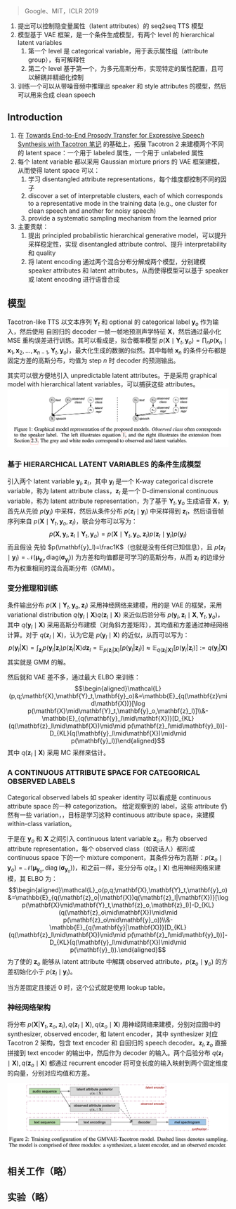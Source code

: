 > Google、MIT，ICLR 2019

1. 提出可以控制隐变量属性（latent attributes）的 seq2seq TTS 模型
2. 模型基于 VAE 框架，是一个条件生成模型，有两个 level 的 hierarchical latent variables
	1. 第一个 level 是 categorical variable，用于表示属性组（attribute group），有可解释性
	2. 第二个 level 基于第一个，为多元高斯分布，实现特定的属性配置，且可以解耦并精细化控制
3. 训练一个可以从带噪音频中推理出 speaker 和 style attributes 的模型，然后可以用来合成 clean speech

## Introduction

1. 在 [Towards End-to-End Prosody Transfer for Expressive Speech Synthesis with Tacotron 笔记](Towards%20End-to-End%20Prosody%20Transfer%20for%20Expressive%20Speech%20Synthesis%20with%20Tacotron%20笔记.md) 的基础上，拓展 Tacotron 2 来建模两个不同的 latent space：一个用于 labeled 属性，一个用于 unlabeled 属性
2. 每个 latent variable 都以采用 Gaussian mixture priors 的 VAE 框架建模，从而使得 latent space 可以：
	1. 学习 disentangled attribute representations，每个维度都控制不同的因子
	2. discover a set of interpretable clusters, each of which corresponds to a representative mode in the training data (e.g., one cluster for clean speech and another for noisy speech)
	3. provide a systematic sampling mechanism from the learned prior
3. 主要贡献：
	1. 提出  principled probabilistic hierarchical generative model，可以提升采样稳定性，实现 disentangled attribute control、提升 interpretability 和 quality
	2. 将 latent encoding 通过两个混合分布分解成两个模型，分别建模 speaker attributes 和 latent attributes，从而使得模型可以基于 speaker 或 latent encoding 进行语音合成

## 模型

Tacotron-like TTS 以文本序列 $\mathbf{Y}_t$ 和 optional 的 categorical label $\mathbf{y}_o$ 作为输入，然后使用 自回归的 decoder 一帧一帧地预测声学特征 $\mathbf{X}$，然后通过最小化 MSE 重构误差进行训练。其可以看成是，拟合概率模型 $p(\mathbf{X}\mid\mathbf{Y}_t,\mathbf{y}_o)=\prod_np(\mathbf{x}_n\mid \mathbf{x}_1,\mathbf{x}_2,\ldots,\mathbf{x}_{n-1},\mathbf{Y}_t,\mathbf{y}_o)$，最大化生成的数据的似然。其中每帧 $\mathbf{x}_n$ 的条件分布都是固定方差的高斯分布，均值为 step $n$ 时 decoder 的预测输出。

其实可以很方便地引入 unpredictable latent attributes。于是采用  graphical model with hierarchical latent variables，可以捕获这些 attributes。
![](image/Pasted%20image%2020230905153221.png)
### 基于 HIERARCHICAL LATENT VARIABLES 的条件生成模型

引入两个 latent variable $\mathbf{y}_l,\mathbf{z}_l$，其中 $\mathbf{y}_l$ 是一个 K-way categorical discrete variable，称为 latent attribute class，$\mathbf{z}_l$ 是一个 D-dimensional continuous variable，称为 latent attribute representation，为了基于 $\mathbf{Y}_t,\mathbf{y}_o$ 生成语音 $\mathbf{X}$，$\boldsymbol{y}_l$ 首先从先验 $p(\mathbf{y}_l)$ 中采样，然后从条件分布 $p\left(\mathbf{z}_l \mid \boldsymbol{y}_l\right)$ 中采样得到 $\boldsymbol{z}_l$，然后语音帧序列来自 $p(\mathbf{X}\mid\mathbf{Y}_t,\boldsymbol{y}_o,\boldsymbol{z}_l)$，联合分布可以写为：
$$p(\mathbf{X},\mathbf{y}_l,\mathbf{z}_l\mid\mathbf{Y}_t,\mathbf{y}_o)=p(\mathbf{X}\mid\mathbf{Y}_t,\mathbf{y}_o,\mathbf{z}_l)\left.p(\mathbf{z}_l\mid\mathbf{y}_l)\right.p(\mathbf{y}_l)$$
而且假设 先验 $p(\mathbf{y}_l)=\frac1K$（也就是没有任何已知信息），且 $p(\mathbf{z}_{l}\mid\mathbf{y}_{l})=\mathcal{N}\left(\boldsymbol{\mu}_{\mathbf{y}_{l}},\mathrm{diag}(\boldsymbol{\sigma}_{\mathbf{y}_{l}})\right)$ 为方差和均值都是可学习的高斯分布，从而 $\mathbf{z}_l$ 的边缘分布为权重相同的混合高斯分布（GMM）。

### 变分推理和训练

条件输出分布 $p(\mathbf{X}\mid\mathbf{Y}_t,\mathbf{y}_o,\mathbf{z}_l)$ 采用神经网络来建模，用的是 VAE 的框架，采用 variational distribution $q(\mathbf{y}_l\mid\mathbf{X})q(\mathbf{z}_l\mid\mathbf{X})$ 来近似后验分布 $p(\mathbf{y}_{l},\mathbf{z}_{l}\mid\mathbf{X},\mathbf{Y}_{t},\mathbf{y}_{o})$，其中 $q(\mathbf{y}_l\mid\mathbf{X})$ 采用高斯分布建模（对角斜方差矩阵），其均值和方差通过神经网络计算。对于 $q(\mathbf{z}_l\mid\mathbf{X})$，认为它是 $p(\mathbf{y}_{l}\mid\mathbf{X})$ 的近似，从而可以写为：
$$p(\mathbf{y}_l|\mathbf{X})=\int_{\mathbf{z}_l}p(\mathbf{y}_l|\mathbf{z}_l)p(\mathbf{z}_l|\mathbf{X})d\mathbf{z}_l=\mathbb{E}_{p(\mathbf{z}_l|\mathbf{X})}\left[p(\mathbf{y}_l|\mathbf{z}_l)\right]\approx\mathbb{E}_{q(\mathbf{z}_l|\mathbf{X})}\left[p(\mathbf{y}_l|\mathbf{z}_l)\right]:=q(\mathbf{y}_l|\mathbf{X})$$
其实就是 GMM 的解。

然后就和 VAE 差不多，通过最大 ELBO 来训练：
$$\begin{aligned}\mathcal{L}(p,q;\mathbf{X},\mathbf{Y}_t,\mathbf{y}_o)&=\mathbb{E}_{q(\mathbf{z}\mid\mathbf{X})}[\log p(\mathbf{X}\mid\mathbf{Y}_t,\mathbf{y}_o,\mathbf{z}_l)]\\&-\mathbb{E}_{q(\mathbf{y}_l\mid\mathbf{X})}[D_{KL}(q(\mathbf{z}_l\mid\mathbf{X})\mid\mid p(\mathbf{z}_l\mid\mathbf{y}_l))]-D_{KL}(q(\mathbf{y}_l\mid\mathbf{X})\mid\mid p(\mathbf{y}_l))\end{aligned}$$
其中 $q(\mathbf{z}_l\mid\mathbf{X})$ 采用 MC 采样来估计。

### A CONTINUOUS ATTRIBUTE SPACE FOR CATEGORICAL OBSERVED LABELS

Categorical observed labels 如 speaker identity 可以看成是 continuous attribute space 的一种 categorization。
给定观察到的 label，这些 attribute 仍然有一些 variation，，目标是学习这种 continuous attribute space，来建模 within-class variation。

于是在 $\mathbf{y}_o$ 和 $\mathbf{X}$ 之间引入 continuous latent variable $\mathbf{z}_o$，称为 observed attribute representation，每个 observed class（如说话人）都形成 continuous space 下的一个  mixture component，其条件分布为高斯：$p(\mathbf{z}_o\mid\mathbf{y}_o)=\mathcal{N}(\boldsymbol{\mu}_{\mathbf{y}_o},\operatorname{diag}(\boldsymbol{\sigma}_{\mathbf{y}_o}))$，和之前一样，变分分布 $q(\mathbf{z}_o\mid\mathbf{X})$ 也用神经网络来建模，其 ELBO 为：
$$\begin{aligned}\mathcal{L}_o(p,q;\mathbf{X},\mathbf{Y}_t,\mathbf{y}_o)&=\mathbb{E}_{q(\mathbf{z}_o|\mathbf{X})q(\mathbf{z}_l|\mathbf{X})}[\log p(\mathbf{X}\mid\mathbf{Y}_t,\mathbf{z}_o,\mathbf{z}_l)]-D_{KL}(q(\mathbf{z}_o\mid\mathbf{X})\mid\mid p(\mathbf{z}_o\mid\mathbf{y}_o))\\&-\mathbb{E}_{q(\mathbf{y}|\mathbf{X})}[D_{KL}(q(\mathbf{z}_l\mid\mathbf{X})\mid\mid p(\mathbf{z}_l\mid\mathbf{y}_l))]-D_{KL}(q(\mathbf{y}_l\mid\mathbf{X})\mid\mid p(\mathbf{y}_l)).\end{aligned}$$
为了使的 $\mathbf{z}_o$ 能够从 latent attribute 中解耦 observed attribute，$p(\mathbf{z}_o\mid\mathbf{y}_o)$ 的方差初始化小于 $p(\mathbf{z}_l\mid\mathbf{y}_l)$。

当方差固定且接近 0 时，这个公式就是使用 lookup table。

### 神经网络架构

将分布 $p(\mathbf{X}|\mathbf{Y}_t,\mathbf{z}_o,\mathbf{z}_l),q(\mathbf{z}_l\mid\mathbf{X}),q(\mathbf{z}_o\mid\mathbf{X})$ 用神经网络来建模，分别对应图中的  synthesizer, observed encoder, 和 latent encoder，其中 synthesizer 对应 Tacotron 2 架构，包含 text encoder 和 自回归的 speech decoder。$\mathbf{z}_l,\mathbf{z}_o$ 直接拼接到 text encoder 的输出中，然后作为 decoder 的输入。两个后验分布 $q(\mathbf{z}_l\mid\mathbf{X}),q(\mathbf{z}_o\mid\mathbf{X})$ 都通过 recurrent encoder 将可变长度的输入映射到两个固定维度的向量，分别对应均值和方差。

![](image/Pasted%20image%2020230905162407.png)

## 相关工作（略）

## 实验（略）

